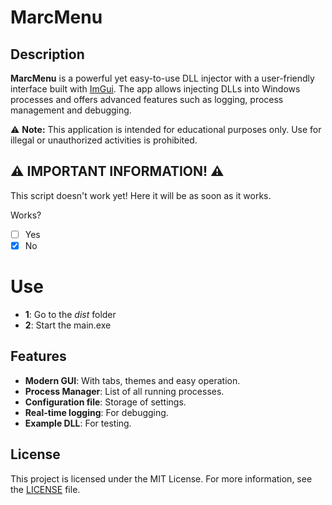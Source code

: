 # MarcMenu

## Description

**MarcMenu** is a powerful yet easy-to-use DLL injector with a user-friendly interface built with [ImGui](https://github.com/ocornut/imgui). The app allows injecting DLLs into Windows processes and offers advanced features such as logging, process management and debugging.

⚠ **Note:** This application is intended for educational purposes only. Use for illegal or unauthorized activities is prohibited.

## ⚠ IMPORTANT INFORMATION! ⚠

This script doesn't work yet!
Here it will be as soon as it works.

Works?
- [ ] Yes
- [x] No

# Use

- **1**: Go to the *dist* folder
- **2**: Start the main.exe

## Features

- **Modern GUI**: With tabs, themes and easy operation.
- **Process Manager**: List of all running processes.
- **Configuration file**: Storage of settings.
- **Real-time logging**: For debugging.
- **Example DLL**: For testing.
  
## License

This project is licensed under the MIT License. For more information, see the [LICENSE](LICENSE) file.
